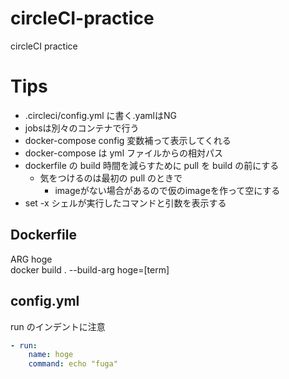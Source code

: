 # circleCI-practice
circleCI practice
# Tips
- .circleci/config.yml に書く.yamlはNG
- jobsは別々のコンテナで行う
- docker-compose config 変数補って表示してくれる
- docker-compose は yml ファイルからの相対パス
- dockerfile の build 時間を減らすために pull を build の前にする
  - 気をつけるのは最初の pull のときで
    - imageがない場合があるので仮のimageを作って空にする
- set -x シェルが実行したコマンドと引数を表示する
## Dockerfile
ARG hoge  
docker build . --build-arg hoge=[term]

## config.yml
run のインデントに注意
```yaml
- run:
    name: hoge
    command: echo "fuga"
```